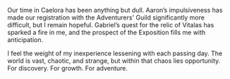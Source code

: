 Our time in Caelora has been anything but dull. Aaron’s impulsiveness has made our registration with the Adventurers' Guild significantly more difficult, but I remain hopeful. Gabriel’s quest for the relic of Vitalas has sparked a fire in me, and the prospect of the Exposition fills me with anticipation.

I feel the weight of my inexperience lessening with each passing day. The world is vast, chaotic, and strange, but within that chaos lies opportunity. For discovery. For growth. For adventure.